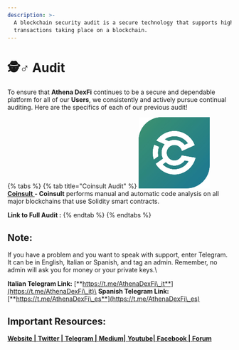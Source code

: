 ```yaml
---
description: >-
  A blockchain security audit is a secure technology that supports high-value
  transactions taking place on a blockchain.
---
```


# 🕵♂ Audit

To ensure that **Athena DexFi** continues to be a secure and dependable platform for all of our **Users**, we consistently and actively pursue continual auditing. Here are the specifics of each of our previous audit!

{% tabs %}
{% tab title="Coinsult Audit" %}
<img src="../.gitbook/assets/image (29).png" alt="" data-size="line"> [**Coinsult** ](https://coinsult.net/)**- Coinsult** performs manual and automatic code analysis on all major blockchains that use Solidity smart contracts.

**Link to Full Audit :**
{% endtab %}
{% endtabs %}

## Note:

If you have a problem and you want to speak with support, enter Telegram. It can be in English, Italian or Spanish, and tag an admin. Remember, no admin will ask you for money or your private keys.\


**Italian Telegram Link:** [**https://t.me/AthenaDexFi\_it**](https://t.me/AthenaDexFi\_it)\
**Spanish Telegram Link:** [**https://t.me/AthenaDexFi\_es**](https://t.me/AthenaDexFi\_es)

## Important Resources:

[**Website |** ](https://athenadexfi.io/)[**Twitter |** ](https://twitter.com/AthenaDexFi)[**Telegram |** ](https://t.me/AthenaDexFi\_Main)[**Medium|** ](https://medium.com/@AthenaDexFi)[**Youtube|** ](https://www.youtube.com/@AthenaDexFi)[**Facebook |** ](https://www.facebook.com/AthenaDexFi)[**Forum**](https://forum.athenadexfi.io/)
